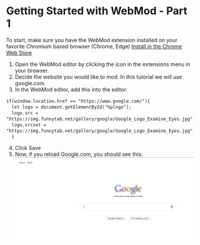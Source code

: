 # Getting Started with WebMod - Part 1

To start, make sure you have the WebMod extension installed on your favorite Chromium based browser (Chrome, Edge) [Install in the Chrome Web Store](https://chrome.google.com/webstore/detail/webmod/hihllohgkcmdkkiafjecnlepkcoaahfc/)

1. Open the WebMod editor by clicking the icon in the extensions menu in your browser.
2. Decide the website you would like to mod. In this tutorial we will use google.com.
3. In the WebMod editor, add this into the editor:
```
if(window.location.href == "https://www.google.com/"){
  let logo = document.getElementById("hplogo");
  logo.src = "https://img.funnytab.net/gallery/google/Google_Logo_Examine_Eyes.jpg";
  logo.srcset = "https://img.funnytab.net/gallery/google/Google_Logo_Examine_Eyes.jpg";
  }
  ```
4. Click Save
5. Now, if you reload Google.com, you should see this:
![Google.com Modded with WebMod!](https://github.com/Lifecube-devs/WebMod/blob/main/tutorials/moddedgoogle.jpg?raw=true)
